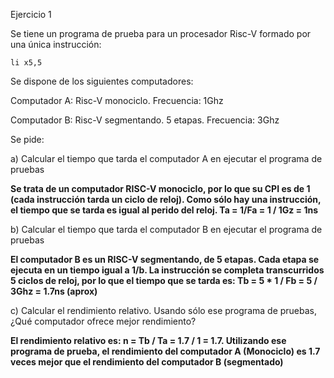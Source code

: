 Ejercicio 1

Se tiene un programa de prueba para un procesador Risc-V formado por una única instrucción:

``li x5,5``

Se dispone de los siguientes computadores:

Computador A: Risc-V monociclo. Frecuencia: 1Ghz

Computador B: Risc-V segmentando. 5 etapas. Frecuencia: 3Ghz

Se pide:

a) Calcular el tiempo que tarda el computador A en ejecutar el programa de pruebas

**Se trata de un computador RISC-V monociclo, por lo que su CPI es de 1 (cada instrucción tarda un ciclo de reloj). 
Como sólo hay una instrucción, el tiempo que se tarda es igual al perido del reloj. Ta = 1/Fa = 1 / 1Gz = 1ns**

b) Calcular el tiempo que tarda el computador B en ejecutar el programa de pruebas

**El computador B es un RISC-V segmentando, de 5 etapas. Cada etapa se ejecuta en un tiempo igual a 1/b. 
La instrucción se completa transcurridos 5 ciclos de reloj, por lo que el tiempo que se tarda es: Tb = 5 * 1 / Fb = 5 / 3Ghz = 1.7ns (aprox)**

c) Calcular el rendimiento relativo. Usando sólo ese programa de pruebas, ¿Qué computador ofrece mejor rendimiento?

**El rendimiento relativo es: n = Tb / Ta = 1.7 / 1 = 1.7. Utilizando ese programa de prueba, el rendimiento del computador A (Monociclo) es 1.7 veces mejor que el rendimiento del computador B (segmentado)**
